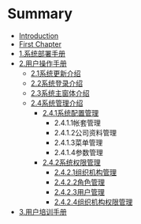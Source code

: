 # Summary

* [Introduction](README.md)
* [First Chapter](chapter1.md)
* [1.系统部署手册](1xi-tong-bu-shu-shou-ce.md)
* [2.用户操作手册](2xi-tong-cao-zuo-shou-ce.md)
  * [2.1系统更新介绍](2xi-tong-cao-zuo-shou-ce/21xi-tong-geng-xin-jie-shao.md)
  * [2.2系统登录介绍](2xi-tong-cao-zuo-shou-ce/22xi-tong-deng-lu-jie-shao.md)
  * [2.3系统主窗体介绍](2xi-tong-cao-zuo-shou-ce/23xi-tong-zhu-chuang-ti-jie-shao.md)
  * [2.4系统管理介绍](2xi-tong-cao-zuo-shou-ce/24xi-tong-guan-li-jie-shao.md)
    * [2.4.1系统配置管理](2xi-tong-cao-zuo-shou-ce/24xi-tong-guan-li-jie-shao/241xi-tong-pei-zhi-guan-li-jie-shao.md)
      * 2.4.1.1帐套管理
      * 2.4.1.2公司资料管理
      * 2.4.1.3菜单管理
      * 2.4.1.4参数管理
    * [2.4.2系统权限管理](2xi-tong-cao-zuo-shou-ce/24xi-tong-guan-li-jie-shao/242xi-tong-quan-xian-guan-li-jie-shao.md)
      * [2.4.2.1组织机构管理](2xi-tong-cao-zuo-shou-ce/24xi-tong-guan-li-jie-shao/242xi-tong-quan-xian-guan-li-jie-shao/2421zu-zhi-ji-gou-guan-li.md)
      * [2.4.2.2角色管理](2xi-tong-cao-zuo-shou-ce/24xi-tong-guan-li-jie-shao/242xi-tong-quan-xian-guan-li-jie-shao/2422jiao-se-guan-li.md)
      * [2.4.2.3用户管理](2xi-tong-cao-zuo-shou-ce/24xi-tong-guan-li-jie-shao/242xi-tong-quan-xian-guan-li-jie-shao/2423yong-hu-guan-li.md)
      * [2.4.2.4组织机构权限管理](2xi-tong-cao-zuo-shou-ce/24xi-tong-guan-li-jie-shao/242xi-tong-quan-xian-guan-li-jie-shao/2424zu-zhi-ji-gou-quan-xian-guan-li.md)
* [3.用户培训手册](3xi-tong-pei-xun-shou-ce.md)


